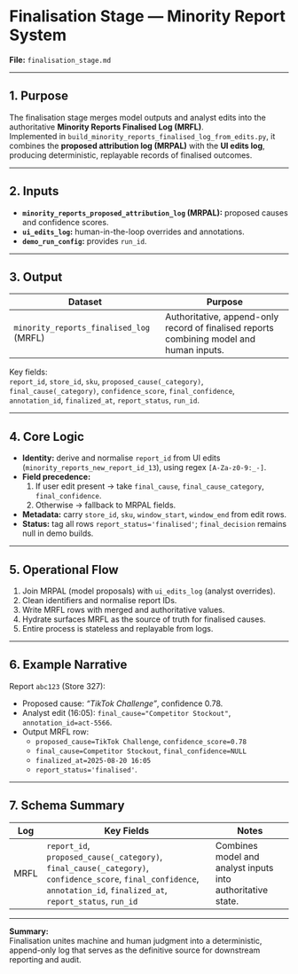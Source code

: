 # Finalisation Stage — Minority Report System  
**File:** `finalisation_stage.md`  

---

## 1. Purpose  
The finalisation stage merges model outputs and analyst edits into the authoritative **Minority Reports Finalised Log (MRFL)**.  
Implemented in `build_minority_reports_finalised_log_from_edits.py`, it combines the **proposed attribution log (MRPAL)** with the **UI edits log**, producing deterministic, replayable records of finalised outcomes.

---

## 2. Inputs  
- **`minority_reports_proposed_attribution_log` (MRPAL):** proposed causes and confidence scores.  
- **`ui_edits_log`:** human-in-the-loop overrides and annotations.  
- **`demo_run_config`:** provides `run_id`.  

---

## 3. Output  
| Dataset | Purpose |
|----------|----------|
| `minority_reports_finalised_log` (MRFL) | Authoritative, append-only record of finalised reports combining model and human inputs. |

Key fields:  
`report_id`, `store_id`, `sku`, `proposed_cause(_category)`, `final_cause(_category)`, `confidence_score`, `final_confidence`, `annotation_id`, `finalized_at`, `report_status`, `run_id`.

---

## 4. Core Logic  
- **Identity:** derive and normalise `report_id` from UI edits (`minority_reports_new_report_id_13`), using regex `[A-Za-z0-9:_-]`.  
- **Field precedence:**  
  1. If user edit present → take `final_cause`, `final_cause_category`, `final_confidence`.  
  2. Otherwise → fallback to MRPAL fields.  
- **Metadata:** carry `store_id`, `sku`, `window_start`, `window_end` from edit rows.  
- **Status:** tag all rows `report_status='finalised'`; `final_decision` remains null in demo builds.  

---

## 5. Operational Flow  
1. Join MRPAL (model proposals) with `ui_edits_log` (analyst overrides).  
2. Clean identifiers and normalise report IDs.  
3. Write MRFL rows with merged and authoritative values.  
4. Hydrate surfaces MRFL as the source of truth for finalised causes.  
5. Entire process is stateless and replayable from logs.

---

## 6. Example Narrative  
Report `abc123` (Store 327):  
- Proposed cause: *“TikTok Challenge”*, confidence 0.78.  
- Analyst edit (16:05): `final_cause="Competitor Stockout"`, `annotation_id=act-5566`.  
- Output MRFL row:  
  - `proposed_cause=TikTok Challenge`, `confidence_score=0.78`  
  - `final_cause=Competitor Stockout`, `final_confidence=NULL`  
  - `finalized_at=2025-08-20 16:05`  
  - `report_status='finalised'`.

---

## 7. Schema Summary  
| Log | Key Fields | Notes |
|------|-------------|-------|
| MRFL | `report_id`, `proposed_cause(_category)`, `final_cause(_category)`, `confidence_score`, `final_confidence`, `annotation_id`, `finalized_at`, `report_status`, `run_id` | Combines model and analyst inputs into authoritative state. |

---

**Summary:**  
Finalisation unites machine and human judgment into a deterministic, append-only log that serves as the definitive source for downstream reporting and audit.
